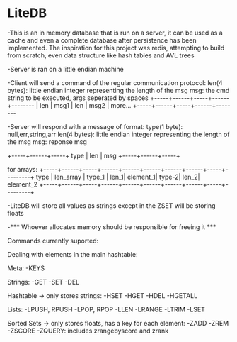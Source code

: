 # LiteDB

-This is an in memory database that is run on a server, it can be used as a cache and even a complete database after persistence has been implemented. The inspiration for this project was redis, attempting to build from scratch, even data structure like hash tables and AVL trees

-Server is ran on a little endian machine

-Client will send a command of the regular communication protocol:
len(4 bytes): little endian integer representing the length of the msg
msg: the cmd string to be executed, args seperated by spaces
+-----+------+-----+------+--------
| len | msg1 | len | msg2 | more...
+-----+------+-----+------+--------


-Server will respond with a message of format:
type(1 byte): null,err,string,arr
len(4 bytes): little endian integer representing the length of the msg
msg: reponse msg

+-----+------+-----+
type | len | msg
+-----+------+-----+

for arrays: 
+-----+------+-----+------+------+------+------+------+-----+---------+
type | len_array | type_1 | len_1| element_1| type-2| len_2| element_2
+-----+------+-----+------+------+------+------+------+-----+---------+

-LiteDB will store all values as strings except in the ZSET will be storing floats

-*** Whoever allocates memory should be responsible for freeing it ***


Commands currently suported:

Dealing with elements in the main hashtable:

Meta:
-KEYS

Strings:
-GET
-SET
-DEL

Hashtable -> only stores strings:
-HSET
-HGET
-HDEL
-HGETALL  

Lists:
-LPUSH, RPUSH
-LPOP, RPOP
-LLEN
-LRANGE
-LTRIM
-LSET

Sorted Sets -> only stores floats, has a key for each element:
-ZADD
-ZREM
-ZSCORE
-ZQUERY: includes zrangebyscore and zrank



